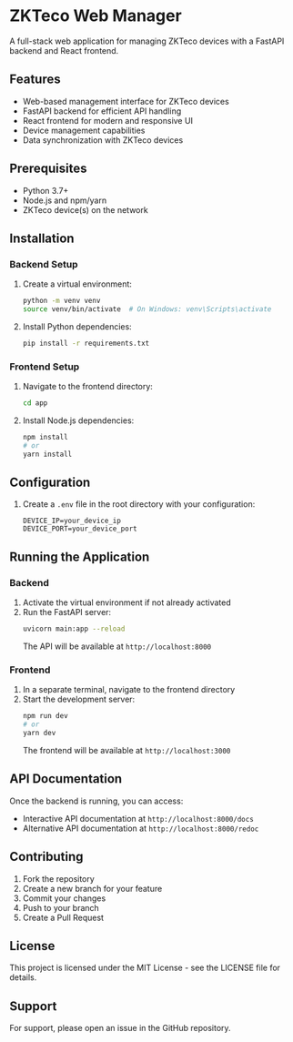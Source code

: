 # ZKTeco Web Manager

A full-stack web application for managing ZKTeco devices with a FastAPI backend and React frontend.

## Features

- Web-based management interface for ZKTeco devices
- FastAPI backend for efficient API handling
- React frontend for modern and responsive UI
- Device management capabilities
- Data synchronization with ZKTeco devices

## Prerequisites

- Python 3.7+
- Node.js and npm/yarn
- ZKTeco device(s) on the network

## Installation

### Backend Setup

1. Create a virtual environment:

   ```bash
   python -m venv venv
   source venv/bin/activate  # On Windows: venv\Scripts\activate
   ```

2. Install Python dependencies:
   ```bash
   pip install -r requirements.txt
   ```

### Frontend Setup

1. Navigate to the frontend directory:

   ```bash
   cd app
   ```

2. Install Node.js dependencies:
   ```bash
   npm install
   # or
   yarn install
   ```

## Configuration

1. Create a `.env` file in the root directory with your configuration:
   ```
   DEVICE_IP=your_device_ip
   DEVICE_PORT=your_device_port
   ```

## Running the Application

### Backend

1. Activate the virtual environment if not already activated
2. Run the FastAPI server:
   ```bash
   uvicorn main:app --reload
   ```
   The API will be available at `http://localhost:8000`

### Frontend

1. In a separate terminal, navigate to the frontend directory
2. Start the development server:
   ```bash
   npm run dev
   # or
   yarn dev
   ```
   The frontend will be available at `http://localhost:3000`

## API Documentation

Once the backend is running, you can access:

- Interactive API documentation at `http://localhost:8000/docs`
- Alternative API documentation at `http://localhost:8000/redoc`

## Contributing

1. Fork the repository
2. Create a new branch for your feature
3. Commit your changes
4. Push to your branch
5. Create a Pull Request

## License

This project is licensed under the MIT License - see the LICENSE file for details.

## Support

For support, please open an issue in the GitHub repository.
